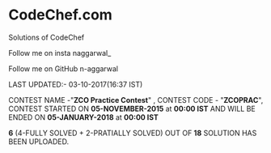 <b><h1>CodeChef.com</h1></b>

Solutions of CodeChef

Follow me on insta naggarwal_

Follow me on GitHub n-aggarwal

LAST UPDATED:- 03-10-2017(16:37 IST)

CONTEST NAME -"<b>ZCO Practice Contest</b>" , CONTEST CODE - "<b>ZCOPRAC</b>", CONTEST STARTED ON <b>05-NOVEMBER-2015</b> at <b>00:00 IST</b> AND WILL BE ENDED ON <b>05-JANUARY-2018</b> at <b>00:00 IST</b>

<b>6</b> (4-FULLY SOLVED + 2-PRATIALLY SOLVED) OUT OF <b>18</b> SOLUTION HAS BEEN UPLOADED. 

